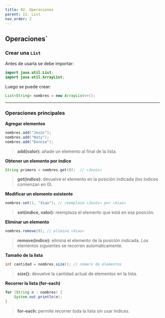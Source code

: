 ```yaml
---
title: 02. Operaciones
parent: 11. List
nav_order: 2
---
```


## Operaciones`

### Crear una `List`

Antes de usarla se debe importar:

```java
import java.util.List;
import java.util.ArrayList;
```

Luego se puede crear:

```java
List<String> nombres = new ArrayList<>();
```

---
### Operaciones principales

**Agregar elementos**

```java
nombres.add("Jesús");
nombres.add("Naty");
nombres.add("Donnie");
```

> **add(valor):** añade un elemento al final de la lista.

**Obtener un elemento por índice**

```java
String primero = nombres.get(0);  // «Jesús»
```

> **get(indice):** devuelve el elemento en la posición indicada (los índices comienzan en 0).

**Modificar un elemento existente**

```java
nombres.set(1, "Xiao"); // reemplaza «Jesús» por «Xiao»
```

> **set(indice, valor):** reemplaza el elemento que está en esa posición.

**Eliminar un elemento**

```java
nombres.remove(0); // elimina «Xiao»
```

> **remove(indice):** elimina el elemento de la posición indicada. Los elementos siguientes se recorren automáticamente.

**Tamaño de la lista**

```java
int cantidad = nombres.size(); // número de elementos
```

> **size():** devuelve la cantidad actual de elementos en la lista.

**Recorrer la lista (for-each)**

```java
for (String n : nombres) {
    System.out.println(n);
}
```

> **for-each:** permite recorrer toda la lista sin usar índices.
